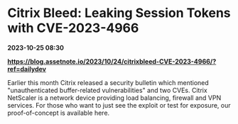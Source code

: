 # Citrix Bleed: Leaking Session Tokens with CVE-2023-4966

**2023-10-25 08:30**

**https://blog.assetnote.io/2023/10/24/citrixbleed-CVE-2023-4966/?ref=dailydev**

Earlier this month Citrix released a security bulletin which mentioned "unauthenticated buffer-related vulnerabilities" and two CVEs. Citrix NetScaler is a network device providing load balancing, firewall and VPN services. For those who want to just see the exploit or test for exposure, our proof-of-concept is available here.